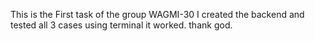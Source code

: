 This is the First task of the group WAGMI-30 
I created the backend and tested all 3 cases using terminal it worked. thank god.
